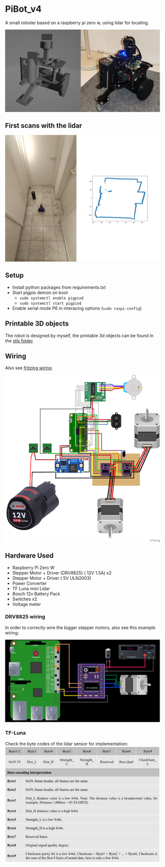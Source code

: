 # PiBot_v4
A small roboter based on a raspberry pi zero w, using lidar for locating.

![Picture](docs/3d_real.png)

## First scans with the lidar

![lidar test](docs/lidar_test.png)
## Setup

- Install python packages from requirements.txt
- Start pigpio demon on boot
    - `sudo systemctl enable pigpiod`
    - `sudo systemctl start pigpiod`
- Enable serial mode P6 in interacing options (`sudo raspi-config`)

## Printable 3D objects
The robot is designed by myself, the printable 3d objects can be found in the [stls folder](stls/).

## Wiring

Also see [fritzing wiring](docs/PiBot_v4_wiring.fzz).

![Breadboard View](docs/wiring.png)

## Hardware Used

- Raspberry Pi Zero W
- Stepper Motor + Driver (DRV8825) ( 12V 1.5A) x2
- Stepper Motor + Driver ( 5V ULN2003)
- Power Converter
- TF Luna mini Lidar
- Bosch 12v Battery Pack
- Switches x2
- Voltage meter

### DRV8825 wiring

In order to correctly wire the bigger stepper motors, also see this example wiring:

![drv wiring](docs/drv_wiring.jpg)

### TF-Luna 

Check the byte codes of the lidar sensor for implementation:
![tf-luna byte codes](docs/TF_Luna_Byte_Codes.png)
